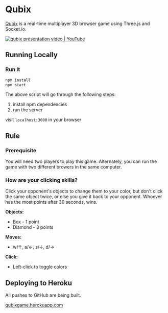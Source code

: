 # Qubix

[Qubix](https://qubixgame.herokuapp.com/) is a real-time multiplayer 3D browser game using Three.js and Socket.io.

[![qubix presentation video | YouTube](https://img.youtube.com/vi/Ow2GMddW66Y/0.jpg)](http://youtu.be/Ow2GMddW66Y)

## Running Locally

### Run It

```sh
npm install
npm start
```

The above script will go through the following steps:
1. install npm dependencies
1. run the server

visit `localhost:3000` in your browser

## Rule

### Prerequisite
You will need two players to play this game. Alternately, you can run the game with two different browers in the same computer.

### How are your clicking skills? 
Click your opponent's objects to change them to your color, but don't click the same object twice, or else you give it back to your opponent. Whoever has the most points after 30 seconds, wins.

**Objects:** 
- Box - 1 point 
- Diamond - 3 points

**Moves:**
- w/↑, a/←, s/↓, d/→

**Click:**
- Left-click to toggle colors



## Deploying to Heroku

All pushes to GitHub are being built.

[qubixgame.herokuapp.com](http://qubixgame.herokuapp.com)

